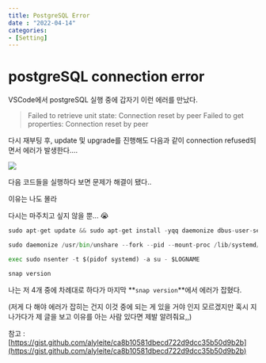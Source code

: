 ```yaml
---
title: PostgreSQL Error
date : "2022-04-14"
categories:
- [Setting]
---
```

# postgreSQL connection error

VSCode에서 postgreSQL 실행 중에 갑자기 이런 에러를 만났다.  

> Failed to retrieve unit state: Connection reset by peer
Failed to get properties: Connection reset by peer
> 

  

다시 재부팅 후, update 및 upgrade를 진행해도 다음과 같이 connection refused되면서 에러가 발생한다....   

![](/images/postgreSQLError/Untitled.png)

  

다음 코드들을 실행하다 보면 문제가 해결이 됐다..  

이유는 나도 몰라  

다시는 마주치고 싶지 않을 뿐... 😭

```python
sudo apt-get update && sudo apt-get install -yqq daemonize dbus-user-session fontconfig

sudo daemonize /usr/bin/unshare --fork --pid --mount-proc /lib/systemd/systemd --system-unit=basic.target

exec sudo nsenter -t $(pidof systemd) -a su - $LOGNAME

snap version
```

나는 저 4개 중에 차례대로 하다가 마지막 **`snap version`**에서 에러가 잡혔다.  

(저게 다 해야 에러가 잡히는 건지 이것 중에 되는 게 있을 거야 인지 모르겠지만 혹시 지나가다가 제 글을 보고 이유를 아는 사람 있다면 제발 알려줘요,,)

참고 : [https://gist.github.com/alyleite/ca8b10581dbecd722d9dcc35b50d9b2b](https://gist.github.com/alyleite/ca8b10581dbecd722d9dcc35b50d9b2b)
